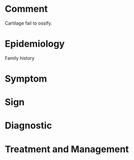 # Comment

Cartilage fail to ossify.

# Epidemiology

Family history

# Symptom

# Sign

# Diagnostic

# Treatment and Management
